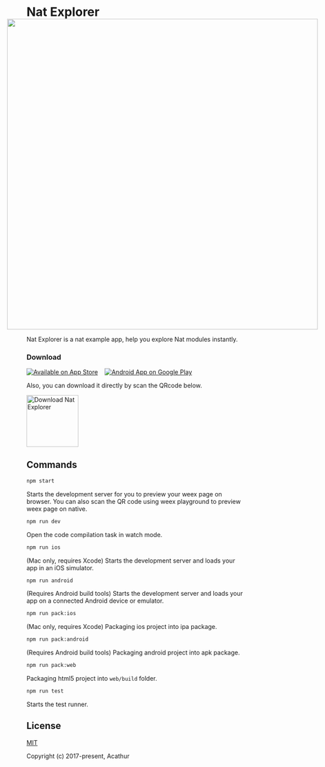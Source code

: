 # Nat Explorer

<img src="http://natjs.com/_assets/images/nat_screen_view.png" width="720" style="max-width: 720px; margin: -4% 0 0 -9%;">

Nat Explorer is a nat example app, help you explore Nat modules instantly.

### Download

[![Available on App Store](http://natjs.com/_assets/images/btn_app_store.svg)](https://itunes.apple.com/us/app/nat-explorer/id1262312650)
&nbsp;&nbsp;
[![Android App on Google Play](http://natjs.com/_assets/images/btn_google_play.svg)](https://play.google.com/store/apps/details?id=com.instapp.natex)

Also, you can download it directly by scan the QRcode below.

<img src="http://natjs.com/_assets/images/nat-explorer_qrcode-s.png" alt="Download Nat Explorer" width="120" style="display: block;">

## Commands

```bash
npm start
```

Starts the development server for you to preview your weex page on browser.
You can also scan the QR code using weex playground to preview weex page on native.

```bash
npm run dev
```

Open the code compilation task in watch mode.

```bash
npm run ios
```

(Mac only, requires Xcode)
Starts the development server and loads your app in an iOS simulator.

```bash
npm run android
```

(Requires Android build tools)
Starts the development server and loads your app on a connected Android device or emulator.

```bash
npm run pack:ios
```

(Mac only, requires Xcode)
Packaging ios project into ipa package.

```bash
npm run pack:android
```

(Requires Android build tools)
Packaging android project into apk package.

```bash
npm run pack:web
```

Packaging html5 project into `web/build` folder.

```bash
npm run test
```

Starts the test runner.

## License

[MIT](http://opensource.org/licenses/MIT)

Copyright (c) 2017-present, Acathur
